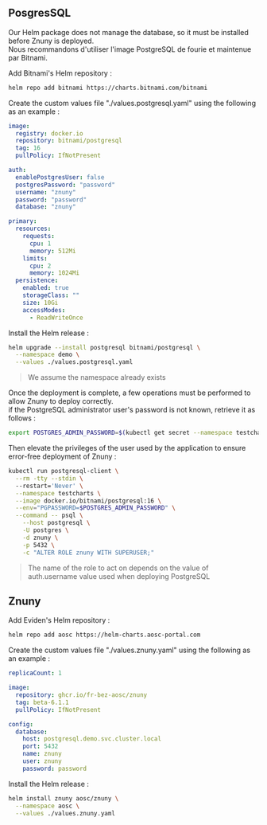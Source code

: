 ## PosgresSQL

Our Helm package does not manage the database, so it must be installed before Znuny is deployed.  
Nous recommandons d'utiliser l'image PostgreSQL de fourie et maintenue par Bitnami.

Add Bitnami's Helm repository :

```bash
helm repo add bitnami https://charts.bitnami.com/bitnami
```

Create the custom values file "./values.postgresql.yaml" using the following as an example :

```yaml
image:
  registry: docker.io
  repository: bitnami/postgresql
  tag: 16
  pullPolicy: IfNotPresent

auth:
  enablePostgresUser: false
  postgresPassword: "password"
  username: "znuny"
  password: "password"
  database: "znuny"

primary:
  resources:
    requests:
      cpu: 1
      memory: 512Mi
    limits:
      cpu: 2
      memory: 1024Mi
  persistence:
    enabled: true
    storageClass: ""
    size: 10Gi
    accessModes:
      - ReadWriteOnce
```

Install the Helm release :

```bash
helm upgrade --install postgresql bitnami/postgresql \
  --namespace demo \
  --values ./values.postgresql.yaml
```

> We assume the namespace already exists

Once the deployment is complete, a few operations must be performed to allow Znuny to deploy correctly.  
if the PostgreSQL administrator user's password is not known, retrieve it as follows :

```bash
export POSTGRES_ADMIN_PASSWORD=$(kubectl get secret --namespace testcharts postgresql -o jsonpath="{.data.postgres-password}" | base64 -d)
```

Then elevate the privileges of the user used by the application to ensure error-free deployment of Znuny :

```bash
kubectl run postgresql-client \
  --rm -tty --stdin \ 
  --restart='Never' \
  --namespace testcharts \
  --image docker.io/bitnami/postgresql:16 \
  --env="PGPASSWORD=$POSTGRES_ADMIN_PASSWORD" \
  --command -- psql \
    --host postgresql \
    -U postgres \
    -d znuny \
    -p 5432 \
    -c "ALTER ROLE znuny WITH SUPERUSER;"
```

> The name of the role to act on depends on the value of auth.username value used when deploying PostgreSQL

## Znuny

Add Eviden's Helm repository :

```bash
helm repo add aosc https://helm-charts.aosc-portal.com
```

Create the custom values file "./values.znuny.yaml" using the following as an example :

```yaml
replicaCount: 1

image:
  repository: ghcr.io/fr-bez-aosc/znuny
  tag: beta-6.1.1
  pullPolicy: IfNotPresent

config:
  database:
    host: postgresql.demo.svc.cluster.local
    port: 5432
    name: znuny
    user: znuny
    password: password
```

Install the Helm release :

```bash
helm install znuny aosc/znuny \
  --namespace aosc \
  --values ./values.znuny.yaml
```


